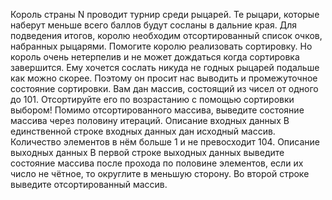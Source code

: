 Король страны N проводит турнир среди рыцарей. Те рыцари, которые наберут меньше всего баллов будут сосланы в дальние края. Для подведения итогов, королю необходим отсортированный список очков, набранных рыцарями. Помогите королю реализовать сортировку. Но король очень нетерпелив и не может дождаться когда сортировка завершится. Ему хочется сослать никуда не годных рыцарей подальше как можно скорее.
Поэтому он просит нас выводить и промежуточное состояние сортировки.
Вам дан массив, состоящий из чисел от одного до 101. Отсортируйте его по возрастанию с помощью сортировки выбором! Помимо отсортированного массива, выведите состояние массива через половину итераций.
Описание входных данных
В единственной строке входных данных дан исходный массив. Количество элементов в нём больше 1 и не превосходит 104.
Описание выходных данных
В первой строке выходных данных выведите состояние массива после прохода по половине элементов, если их число не чётное, то округлите в меньшую сторону.
Во второй строке выведите отсортированный массив.